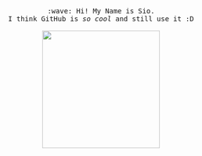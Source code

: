 <p align="center">
  <samp>
    :wave: Hi! My Name is Sio.
      <br>I think GitHub is <em>so cool</em> and still use it :D<br><br>
    <img src="http://Siooooooooo.github.io/pkq.gif" width="240px" align="center">
  </samp>
</p>
